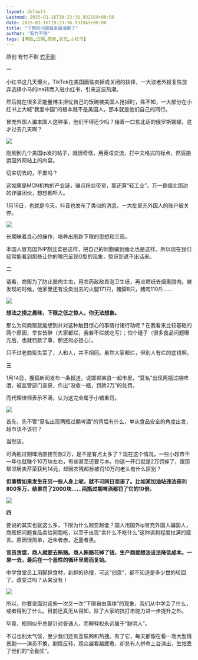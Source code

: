 ```yaml
---
layout: default
Lastmod: 2025-01-16T19:23:36.932169+00:00
date: 2025-01-16T19:23:36.931945+00:00
title: "下限的问题越来越清晰了"
author: "有竹不倒"
tags: [两瓶,过期,商贩,冒充,小红书]
---
```


原创 有竹不倒 [竹不倒](javascript:void(0);)

**一**  

小红书这几天爆火，TikTok在美国面临卖掉或关闭的抉择，一大波老外报复性放弃选择小马的ins转而入驻小红书，引来这波热潮。

然后就在很多正能量博主担忧自己的饭碗被美国人抢掉时，殊不知，一大部分在小红书上大喊“我爱中国”的根本就不是美国人，那本就是他们自己的同行。  

冒充外国人骗本国人这种事，他们干得还少吗？操着一口东北话的俄罗斯娜娜，这才过去几天啊？

![](https://images.weserv.nl/?url=https%3A//mmbiz.qpic.cn/mmbiz_jpg/Xe1FXEJFrfwA40KeoUyBOBxqjz2cuc0hQp1tZtPiaiaiaC00kjendub79Tvh4eBMImicOtnBeXKxkTQF1uZjldn90Q/640%3Fwx_fmt%3Dother%26tp%3Dwebp%26wxfrom%3D5%26wx_lazy%3D1%26wx_co%3D1)

刚刷到几个美国ip发的帖子，就很奇怪，用英语交流，打中文格式的标点，然后搬运国外网站上的内容。  

切来切去的，不累吗？

这如果是MCN机构的产业链，骗点粉丝带货，那还算“轻工业”。万一是缅北那边的诈骗团伙，想想都吓人。  

1月16日，也就是今天，抖音也发布了类似的消息，一大批冒充外国人的账户被关停。

![](https://images.weserv.nl/?url=https%3A//mmbiz.qpic.cn/sz_mmbiz_png/RHpDia5zVD717bmbibksmeZSjpgsk8tmKEwD5zV7O6dbTBfvSWyeOsvAS8D0j0uksrmx2Qib51HpSaUvE7lsCybfg/640%3Fwx_fmt%3Dpng%26from%3Dappmsg)

长期昧着良心的操作，培养出刷新下限的思想和三观。  

本国人冒充国外IP割韭菜是这样，把自己的同胞骗到缅北也是这样。所以现在我们经常能看到那些让你的嘴巴呈现O型的现象，惊讶到说不出话来。

**二**

请看，商贩为了防止腊肉生虫，用农药敌敌畏泡卫生纸，再点燃纸去烟熏腊肉。被发现的时候，他家里还有没卖出去的火腿171只，猪脚8只，猪肉110斤……

![](https://images.weserv.nl/?url=https%3A//mmbiz.qpic.cn/sz_mmbiz_jpg/RHpDia5zVD717bmbibksmeZSjpgsk8tmKE4S00bbhAnWbH0Wv2deFm1lzibl1b8dTOlK18xMnyq3N4WH2Ql7pia4Qg/640%3Fwx_fmt%3Djpeg)

**想法之捞之愚昧，下限之低之惊人，你无法想象。**

那么为何商贩就能想到并对这种触目惊心的事情付诸行动呢？在我看来比较基础的两个原因，举世皆醉（大家都烂，我若不烂就吃亏）；怕个锤子（很多食品问题曝光后，也就罚款了事，那还何必担心）。

只不过老商贩失策了，人和人，并不相同。虽然大家都烂，但别人有烂的底钱啊。  

**三**  

1月14日，搜狐新闻发布一条报道，说邯郸某县一超市里，“莫名”出现两瓶过期啤酒，被监管部门查获，作出“没收一瓶，罚款2万”的处罚。

而代理律师表示不满，认为这完全属于小错重罚。

![](https://images.weserv.nl/?url=https%3A//mmbiz.qpic.cn/sz_mmbiz_png/RHpDia5zVD717bmbibksmeZSjpgsk8tmKEohkKriapjL2pKVfPJWmHIJWzoHf0I2snCwdPjzLsdXW1fKLJkA5cdqw/640%3Fwx_fmt%3Dpng%26from%3Dappmsg)

首先，先不管“莫名出现两瓶过期啤酒”的背后有什么，单从食品安全的角度出发，超市该不该罚？  

当然该。

可两瓶过期啤酒直接罚款2万，是不是有点太多了？现在这个情况，一些小超市干一年也就赚个10万块左右，有些甚至还要亏本。你这一开口就是2万罚掉了，跟那帮邻居卖芹菜获利14元，却因农残超标被罚10万的老头有什么区别？

**但事情如果发生在另一些人身上呢，就不可同日而语了。比如某加油站违法获利800多万，结果罚了2000块……两瓶过期啤酒都罚了它的10倍。**

![](https://images.weserv.nl/?url=https%3A//mmbiz.qpic.cn/sz_mmbiz_png/RHpDia5zVD717bmbibksmeZSjpgsk8tmKEmaAbCh2XNXuuvasLqMia5cAMg8zn1gUfAvUll6odb4EMRkeSL0V9Y3g/640%3Fwx_fmt%3Dpng%26from%3Dappmsg)

**四**

要说的其实也就这么多，下限为什么越变越低？国人用国外ip冒充外国人骗国人，商贩把问题食品卖给同胞吃，以至于出现“卖什么不吃什么”这种讽刺程度拉满的箴言。原因很简单，近朱者赤，近墨者黑。

**官员贪腐，商人就要去贿赂。商人贿赂花掉了钱，生产商就想法设法降低成本。一来一去，最后在一个恶性的循环里周而复始。**

中学食堂员工用脚踩食材，新鲜的热搜，可这“创意”，都不知道是多少世的轮回了。改变过吗？从来没有！

![](https://images.weserv.nl/?url=https%3A//mmbiz.qpic.cn/sz_mmbiz_png/RHpDia5zVD717bmbibksmeZSjpgsk8tmKEp39TicCk92mCUv6wW7T4nZCrqfiaT1Z3ScGLgSKibcs2XO9HY8neSdung/640%3Fwx_fmt%3Dpng%26from%3Dappmsg)

所以，你要说面对这些一次又一次“下限自由落体”的现象，我们从中学会了什么，或者得到了什么。目前还真无从得知，除了大家的抗打击能力进一步提升之外。

毕竟，规则似乎总是针对普通人，而解释权永远属于“聪明人”。

不过也别太气馁，至少我们还有互联网和热搜。有了它，每天都像在看一场大型情景剧——演员不换，剧情反转，观众越看越疲惫，却总有人拼命上台演出，生怕丢了他们的“全勤奖”。

